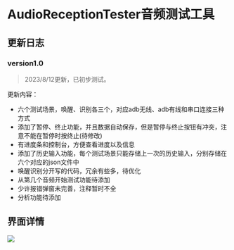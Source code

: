 # AudioReceptionTester音频测试工具
## 更新日志
### version1.0
> 2023/8/12更新，已初步测试。
 
更新内容：

- 六个测试场景，唤醒、识别各三个，对应adb无线、adb有线和串口连接三种方式
- 添加了暂停、终止功能，并且数据自动保存，但是暂停与终止按钮有冲突，注意不能在暂停时按终止(待修改)
- 有进度条和控制台，方便查看进度以及信息
- 添加了历史输入功能，每个测试场景只能存储上一次的历史输入，分别存储在六个对应的json文件中
- 唤醒识别分开写的代码，冗余有些多，待优化
- 从第几个音频开始测试功能待添加
- 少许报错弹窗未完善，注释暂时不全
- 分析功能待添加

## 界面详情
![](https://shenyunmomie.oss-cn-beijing.aliyuncs.com/imags/202308122343690.png)
